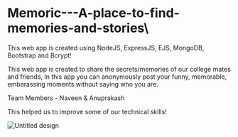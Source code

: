 # Memoric---A-place-to-find-memories-and-stories\\

This web app is created using NodeJS, ExpressJS, EJS, MongoDB, Bootstrap and Bcrypt!

This web app is created to share the secrets/memories of our college mates and friends, In this app you can anonymously post your funny, memorable, embarassing moments without saying who you are.

Team Members - Naveen & Anuprakash

This helped us to improve some of our technical skills!

![Untitled design](https://user-images.githubusercontent.com/88475979/183393830-ae0d0f0d-ec0e-48a0-9dc6-e71a93cdb09e.jpg)

